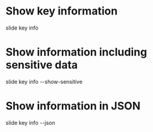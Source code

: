 
# Show key information

slide key info

# Show information including sensitive data

slide key info --show-sensitive

# Show information in JSON

slide key info --json
